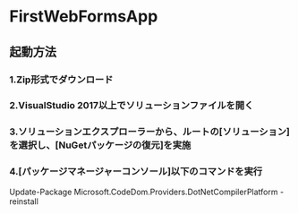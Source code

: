 # FirstWebFormsApp
## 起動方法
### 1.Zip形式でダウンロード
### 2.VisualStudio 2017以上でソリューションファイルを開く
### 3.ソリューションエクスプローラーから、ルートの[ソリューション]を選択し、[NuGetパッケージの復元]を実施
### 4.[パッケージマネージャーコンソール]以下のコマンドを実行
Update-Package Microsoft.CodeDom.Providers.DotNetCompilerPlatform -reinstall
